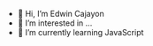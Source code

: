 - 👋 Hi, I’m Edwin Cajayon
- 👀 I’m interested in ...
- 🌱 I’m currently learning JavaScript
<!---
edwin-cajayon/edwin-cajayon is a ✨ special ✨ repository because its `README.md` (this file) appears on your GitHub profile.
You can click the Preview link to take a look at your changes.
--->
